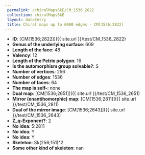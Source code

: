 ```yaml
--- 
 permalink: /chiralMaps6kE/CM_1536_2822 
 collection: chiralMaps6kE
 layout: dataEntry
 title: Chiral maps up to 6000 edges - CM[1536;2822]
---
```


- **ID**: [CM[1536;2822]]({{ site.url }}/test/CM_1536_2822)
- **Genus of the underlying surface**: 609
- **Length of the face**: 48
- **Valency**: 12
- **Length of the Petrie polygon**: 16
- **Is the automorphism group solvable?**: S
- **Number of vertices**: 256
- **Number of edges**: 1536
- **Number of faces**: 64
- **The map is self-**: none
- **Dual map**: [CM[1536;2651]]({{ site.url }}/test/CM_1536_2651)
- **Mirror (enantihomorphic) map**: [CM[1536;2811]]({{ site.url }}/test/CM_1536_2811)
- **Dual of the mirror image**: [CM[1536;2643]]({{ site.url }}/test/CM_1536_2643)
- **Z_q-Exponent?**: 2
- **No idea**:  5:2811
- **No idea**: Y
- **No idea**: Y
- **Skeleton**: Sk(256;151)^2
- **Some other kind of skeleton**: nan

